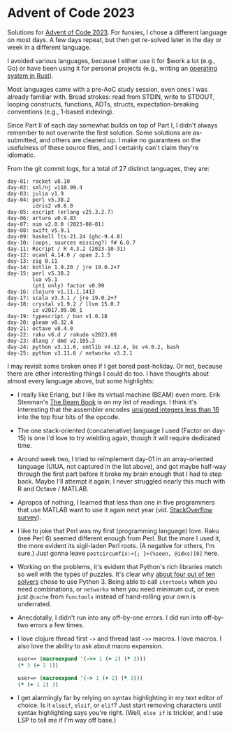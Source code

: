 # Advent of Code 2023

Solutions for [Advent of Code 2023](https://adventofcode.com/2023/). For
funsies, I chose a different language on most days. A few days repeat, but then
get re-solved later in the day or week in a different language.

I avoided various languages, because I either use it for $work a lot (e.g., Go)
or have been using it for personal projects (e.g., writing an [operating system
in Rust](https://os.phil-opp.com/)).

Most languages came with a pre-AoC study session, even ones I was already
familiar with. Broad strokes: read from STDIN, write to STDOUT, looping
constructs, functions, ADTs, structs, expectation-breaking conventions (e.g.,
1-based indexing).

Since Part Ⅱ of each day somewhat builds on top of Part	Ⅰ, I didn't always
remember to not overwrite the first solution. Some solutions are as-submitted,
and others are cleaned up. I make no guarantees on the usefulness of these
source files, and I certainly can't claim they're idiomatic.

From the git commit logs, for a total of 27 distinct languages, they are:

```
day-01: racket v8.10
day-02: sml/nj v110.99.4
day-03: julia v1.9
day-04: perl v5.38.2
        idris2 v0.6.0
day-05: escript (erlang v25.3.2.7)
day-06: arturo v0.9.83
day-07: nim v2.0.0 (2023-08-01)
day-08: swift v5.9.1
day-09: haskell lts-21.24 (ghc-9.4.8)
day-10: (oops, sources missing?) f# 6.0.7
day-11: Rscript / R 4.3.2 (2023-10-31)
day-12: ocaml 4.14.0 / opam 2.1.5
day-13: zig 0.11
day-14: kotlin 1.9.20 / jre 19.0.2+7
day-15: perl v5.38.2
        lua v5.1
        (pt1 only) factor v0.99
day-16: clojure v1.11.1.1413
day-17: scala v3.3.1 / jre 19.0.2+7
day-18: crystal v1.9.2 / llvm 15.0.7
        io v2017.09.06_1
day-19: typescript / bun v1.0.18
day-20: gleam v0.32.4
day-21: octave v8.4.0
day-22: raku v6.d / rakudo v2023.08
day-23: dlang / dmd v2.105.3
day-24: python v3.11.6, smtlib v4.12.4, bc v4.0.2, bash
day-25: python v3.11.6 / networkx v3.2.1
```

I may revisit some broken ones if I get bored post-holiday. Or not, because
there are other interesting things I could do too. I have thoughts about almost
every language above, but some highlights:

* I really like Erlang, but I like its virtual machine (BEAM) even more. Erik
  Stenman's [The Beam Book](https://blog.stenmans.org/theBeamBook/) is on my
  list of readings. I think it's interesting that the assembler encodes
  [unsigned integers less than 16][beam16] into the top four bits of the opcode.

[beam16]: https://github.com/erlang/otp/blob/922ef22d58ae5232fcb2a44776d9879e8433d71d/lib/compiler/src/beam_asm.erl#L553

* The one stack-oriented (concatenative) language I used (Factor on day-15) is
  one I'd love to try wielding again, though it will require dedicated time.

* Around week two, I tried to reïmplement day-01 in an array-oriented language
  (UIUA, not captured in the list above), and got maybe half-way through the
  first part before it broke my brain enough that I had to step back. Maybe
  I'll attempt it again; I never struggled nearly this much with R and Octave /
  MATLAB.

* Apropos of nothing, I learned that less than one in five programmers that use
  MATLAB want to use it again next year (vid. [StackOverflow survey][so-surv]).

[so-surv]: https://survey.stackoverflow.co/2023/

* I like to joke that Perl was my first (programming language) love. Raku (neé
  Perl 6) seemed different enough from Perl. But the more I used it, the more
  evident its sigil-laden Perl roots. (A negative for others, I'm sure.) Just
  gonna leave `postcircumfix:<{; }>(%seen, @idxs)[0]` here.

* Working on the problems, it's evident that Python's rich libraries match so
  well with the types of puzzles. It's clear why [about four out of ten
  solvers][aoc-surv] chose to use Python 3. Being able to call `itertools` when
  you need combinations, or `networkx` when you need minimum cut, or even just
  `@cache` from `functools` instead of hand-rolling your own is underrated.

[aoc-surv]: https://jeroenheijmans.github.io/advent-of-code-surveys/

* Anecdotally, I didn't run into any off-by-one errors. I did run into off-by-two
  errors a few times.

* I love clojure thread first `->` and thread last `->>` macros. I love macros.
  I also love the ability to ask about macro expansion.

  ```clojure
  user=> (macroexpand '(->> 1 (+ 2) (* 3)))
  (* 3 (+ 2 1))

  user=> (macroexpand '(-> 1 (+ 2) (* 3)))
  (* (+ 1 2) 3)
  ```

* I get alarmingly far by relying on syntax highlighting in my text editor of
  choice. Is it `elseif`, `elsif`, or `elif`? Just start removing characters
  until syntax highlighting says you're right. (Well, `else if` is trickier,
  and I use LSP to tell me if I'm way off base.)
